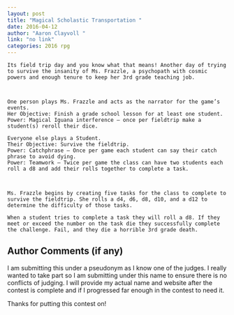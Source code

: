 ```yaml
---
layout: post
title: "Magical Scholastic Transportation "
date: 2016-04-12
author: "Aaron Clayvoll "
link: "no link"
categories: 2016 rpg
---
```

```
Its field trip day and you know what that means! Another day of trying to survive the insanity of Ms. Frazzle, a psychopath with cosmic powers and enough tenure to keep her 3rd grade teaching job.



One person plays Ms. Frazzle and acts as the narrator for the game’s events.
Her Objective: Finish a grade school lesson for at least one student.
Power: Magical Iguana interference – once per fieldtrip make a student(s) reroll their dice.

Everyone else plays a Student.
Their Objective: Survive the fieldtrip.
Power: Catchphrase – Once per game each student can say their catch phrase to avoid dying.
Power: Teamwork – Twice per game the class can have two students each roll a d8 and add their rolls together to complete a task.



Ms. Frazzle begins by creating five tasks for the class to complete to survive the fieldtrip. She rolls a d4, d6, d8, d10, and a d12 to determine the difficulty of those tasks. 

When a student tries to complete a task they will roll a d8. If they meet or exceed the number on the task die they successfully complete the challenge. Fail, and they die a horrible 3rd grade death. 

```
## Author Comments (if any)

I am submitting this under a pseudonym as I know one of the judges. I really wanted to take part so I am submitting under this name to ensure there is no conflicts of judging. I will provide my actual name and website after the contest is complete and if I progressed far enough in the contest to need it.

Thanks for putting this contest on!
